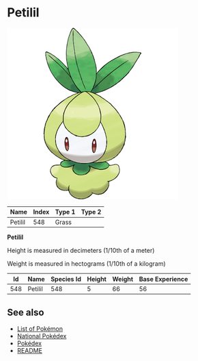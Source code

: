 # Petilil


![Petilil](images/548.png)

| **Name** | **Index** | **Type 1** | **Type 2** |
|----|----|----|----|
| Petilil | 548 | Grass  |  |

**Petilil** 


Height is measured in decimeters (1/10th of a meter)

Weight is measured in hectograms (1/10th of a kilogram)

| **Id** | **Name** | **Species Id** | **Height** | **Weight** | **Base Experience** |
|--------|----------|----------------|------------|------------|---------------------|
| 548 | Petilil | 548 | 5 | 66 | 56 |


## See also

- [List of Pokémon](../pokemon.md)
- [National Pokédex](../national_pokedex.md)
- [Pokédex](../pokedex.md)
- [README](../README.md)
